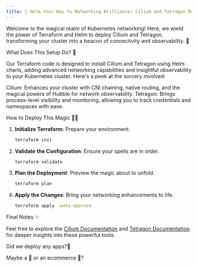 ```yaml
---
title: 🎩 Helm Your Way to Networking Brilliance: Cilium and Tetragon Deployment! 🚀 
---
```


Welcome to the magical realm of Kubernetes networking! Here, we wield the power of Terraform and Helm to deploy Cilium and Tetragon, transforming your cluster into a beacon of connectivity and observability. 🌟


What Does This Setup Do? 🔮

Our Terraform code is designed to install Cilium and Tetragon using Helm charts, adding advanced networking capabilities and insightful observability to your Kubernetes cluster. Here's a peek at the sorcery involved:


Cilium: Enhances your cluster with CNI chaining, native routing, and the magical powers of Hubble for network observability.
Tetragon: Brings process-level visibility and monitoring, allowing you to track credentials and namespaces with ease.

How to Deploy This Magic 🧙‍♀️

1. **Initialize Terraform**: Prepare your environment.
   ```bash
   terraform init

2. **Validate the Configuration**: Ensure your spells are in order.
   ```bash
   terraform validate

3. **Plan the Deployment**: Preview the magic about to unfold.
   ```bash
   terraform plan

4. **Apply the Changes**: Bring your networking enhancements to life.
   ```bash
   terraform apply -auto-approve

Final Notes ✨

Feel free to explore the [Cilium Documentation](https://docs.cilium.io/en/stable/installation/cni-chaining-aws-cni/) and [Tetragon Documentation](https://tetragon.io/docs/installation/runtime-hooks/) for deeper insights into these powerful tools.

Did we deploy any apps?🤔

Maybe a 👾 or an ecommerce 🛒?